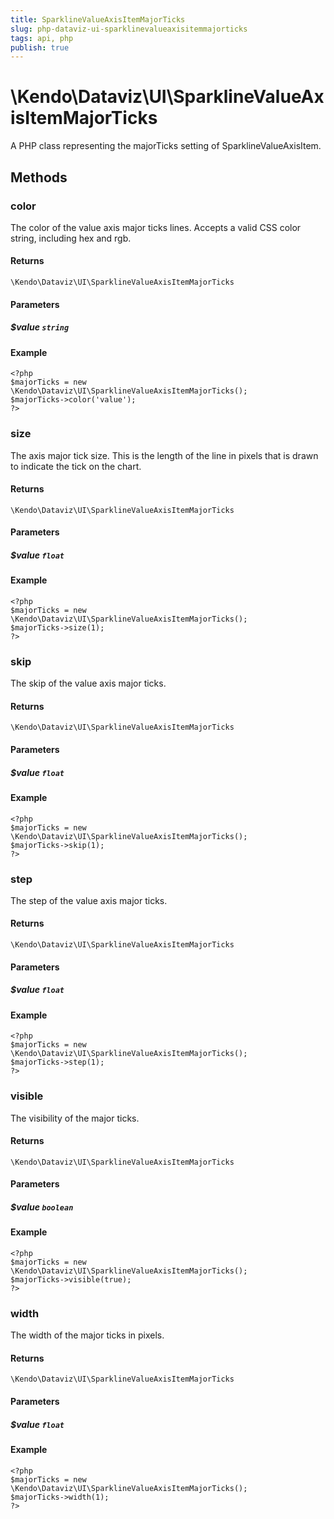 ```yaml
---
title: SparklineValueAxisItemMajorTicks
slug: php-dataviz-ui-sparklinevalueaxisitemmajorticks
tags: api, php
publish: true
---
```


# \Kendo\Dataviz\UI\SparklineValueAxisItemMajorTicks

A PHP class representing the majorTicks setting of SparklineValueAxisItem.


## Methods

### color
The color of the value axis major ticks lines. Accepts a valid CSS color string, including hex and rgb.

#### Returns
`\Kendo\Dataviz\UI\SparklineValueAxisItemMajorTicks`

#### Parameters

##### $value `string`



#### Example 
    <?php
    $majorTicks = new \Kendo\Dataviz\UI\SparklineValueAxisItemMajorTicks();
    $majorTicks->color('value');
    ?>

### size
The axis major tick size. This is the length of the line in pixels that is drawn to indicate the tick on the chart.

#### Returns
`\Kendo\Dataviz\UI\SparklineValueAxisItemMajorTicks`

#### Parameters

##### $value `float`



#### Example 
    <?php
    $majorTicks = new \Kendo\Dataviz\UI\SparklineValueAxisItemMajorTicks();
    $majorTicks->size(1);
    ?>

### skip
The skip of the value axis major ticks.

#### Returns
`\Kendo\Dataviz\UI\SparklineValueAxisItemMajorTicks`

#### Parameters

##### $value `float`



#### Example 
    <?php
    $majorTicks = new \Kendo\Dataviz\UI\SparklineValueAxisItemMajorTicks();
    $majorTicks->skip(1);
    ?>

### step
The step of the value axis major ticks.

#### Returns
`\Kendo\Dataviz\UI\SparklineValueAxisItemMajorTicks`

#### Parameters

##### $value `float`



#### Example 
    <?php
    $majorTicks = new \Kendo\Dataviz\UI\SparklineValueAxisItemMajorTicks();
    $majorTicks->step(1);
    ?>

### visible
The visibility of the major ticks.

#### Returns
`\Kendo\Dataviz\UI\SparklineValueAxisItemMajorTicks`

#### Parameters

##### $value `boolean`



#### Example 
    <?php
    $majorTicks = new \Kendo\Dataviz\UI\SparklineValueAxisItemMajorTicks();
    $majorTicks->visible(true);
    ?>

### width
The width of the major ticks in pixels.

#### Returns
`\Kendo\Dataviz\UI\SparklineValueAxisItemMajorTicks`

#### Parameters

##### $value `float`



#### Example 
    <?php
    $majorTicks = new \Kendo\Dataviz\UI\SparklineValueAxisItemMajorTicks();
    $majorTicks->width(1);
    ?>

